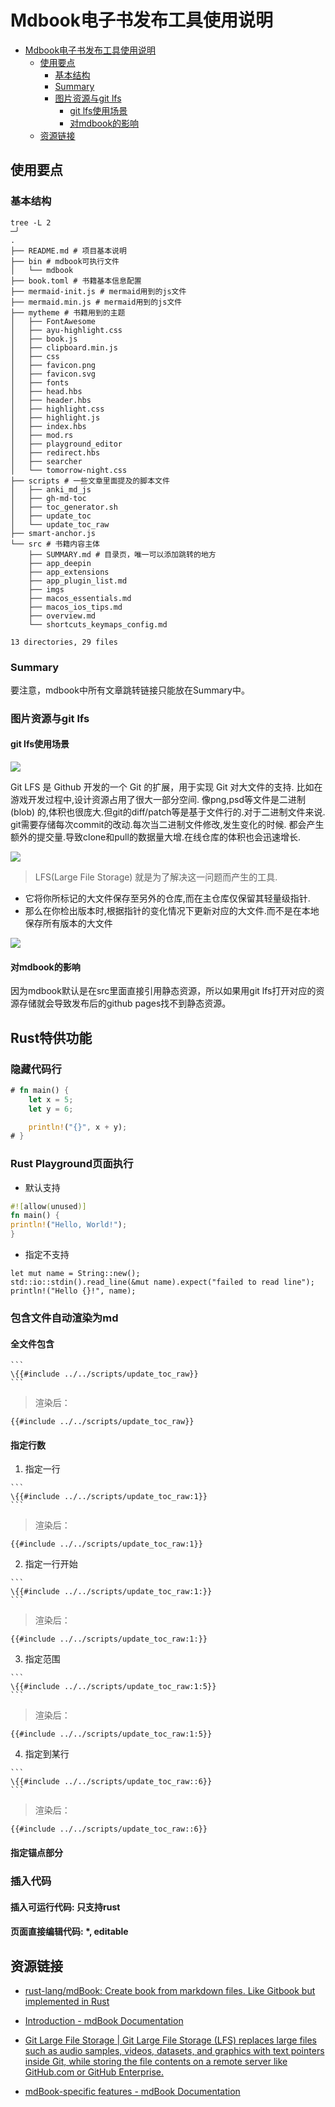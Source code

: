 # Mdbook电子书发布工具使用说明

<!--ts-->
* [Mdbook电子书发布工具使用说明](#mdbook电子书发布工具使用说明)
   * [使用要点](#使用要点)
      * [基本结构](#基本结构)
      * [Summary](#summary)
      * [图片资源与git lfs](#图片资源与git-lfs)
         * [git lfs使用场景](#git-lfs使用场景)
         * [对mdbook的影响](#对mdbook的影响)
   * [资源链接](#资源链接)

<!-- Created by https://github.com/ekalinin/github-markdown-toc -->
<!-- Added by: runner, at: Wed Jun  8 02:38:30 UTC 2022 -->

<!--te-->

## 使用要点

### 基本结构

```shell
tree -L 2                                                                                                                                                                                                                              ─╯
.
├── README.md # 项目基本说明
├── bin # mdbook可执行文件
│   └── mdbook
├── book.toml # 书籍基本信息配置
├── mermaid-init.js # mermaid用到的js文件
├── mermaid.min.js # mermaid用到的js文件
├── mytheme # 书籍用到的主题
│   ├── FontAwesome
│   ├── ayu-highlight.css
│   ├── book.js
│   ├── clipboard.min.js
│   ├── css
│   ├── favicon.png
│   ├── favicon.svg
│   ├── fonts
│   ├── head.hbs
│   ├── header.hbs
│   ├── highlight.css
│   ├── highlight.js
│   ├── index.hbs
│   ├── mod.rs
│   ├── playground_editor
│   ├── redirect.hbs
│   ├── searcher
│   └── tomorrow-night.css
├── scripts # 一些文章里面提及的脚本文件
│   ├── anki_md_js
│   ├── gh-md-toc
│   ├── toc_generator.sh
│   ├── update_toc
│   └── update_toc_raw
├── smart-anchor.js
└── src # 书籍内容主体
    ├── SUMMARY.md # 目录页，唯一可以添加跳转的地方
    ├── app_deepin
    ├── app_extensions
    ├── app_plugin_list.md
    ├── imgs
    ├── macos_essentials.md
    ├── macos_ios_tips.md
    ├── overview.md
    └── shortcuts_keymaps_config.md

13 directories, 29 files
```

### Summary

要注意，mdbook中所有文章跳转链接只能放在Summary中。

### 图片资源与git lfs


#### git lfs使用场景
![](imgs/graphic.gif)

Git LFS 是 Github 开发的一个 Git 的扩展，用于实现 Git 对大文件的支持. 比如在游戏开发过程中,设计资源占用了很大一部分空间. 像png,psd等文件是二进制(blob)
的,体积也很庞大.但git的diff/patch等是基于文件行的.对于二进制文件来说. git需要存储每次commit的改动.每次当二进制文件修改,发生变化的时候.
都会产生额外的提交量.导致clone和pull的数据量大增.在线仓库的体积也会迅速增长.

![](imgs/1200.png)
> LFS(Large File Storage) 就是为了解决这一问题而产生的工具.

- 它将你所标记的大文件保存至另外的仓库,而在主仓库仅保留其轻量级指针.
- 那么在你检出版本时,根据指针的变化情况下更新对应的大文件.而不是在本地保存所有版本的大文件

![](imgs/1200-20220608102711994.png)

#### 对mdbook的影响

因为mdbook默认是在src里面直接引用静态资源，所以如果用git lfs打开对应的资源存储就会导致发布后的github pages找不到静态资源。

## Rust特供功能

### 隐藏代码行

```rust
# fn main() {
    let x = 5;
    let y = 6;

    println!("{}", x + y);
# }
```

### Rust Playground页面执行

- 默认支持

```rust
#![allow(unused)]
fn main() {
println!("Hello, World!");
}
```

- 指定不支持

```rust,noplayground
let mut name = String::new();
std::io::stdin().read_line(&mut name).expect("failed to read line");
println!("Hello {}!", name);
```

### 包含文件自动渲染为md
#### 全文件包含
````
```
\{{#include ../../scripts/update_toc_raw}}
```
````
> 渲染后：
```shell
{{#include ../../scripts/update_toc_raw}}
```

#### 指定行数
1. 指定一行
````
```
\{{#include ../../scripts/update_toc_raw:1}}
```
````
> 渲染后：
```shell
{{#include ../../scripts/update_toc_raw:1}}
```
2. 指定一行开始
````
```
\{{#include ../../scripts/update_toc_raw:1:}}
```
````
> 渲染后：
```shell
{{#include ../../scripts/update_toc_raw:1:}}
```
3. 指定范围
````
```
\{{#include ../../scripts/update_toc_raw:1:5}}
```
````
> 渲染后：
```shell
{{#include ../../scripts/update_toc_raw:1:5}}
```
4. 指定到某行
````
```
\{{#include ../../scripts/update_toc_raw::6}}
```
````
> 渲染后：
```shell
{{#include ../../scripts/update_toc_raw::6}}
```

#### 指定锚点部分

### 插入代码
#### 插入可运行代码: 只支持rust

#### 页面直接编辑代码: *, editable


## 资源链接

- [rust-lang/mdBook: Create book from markdown files. Like Gitbook but implemented in Rust](https://github.com/rust-lang/mdBook)
- [Introduction - mdBook Documentation](https://rust-lang.github.io/mdBook/)

- [Git Large File Storage | Git Large File Storage (LFS) replaces large files such as audio samples, videos, datasets, and graphics with text pointers inside Git, while storing the file contents on a remote server like GitHub.com or GitHub Enterprise.](https://git-lfs.github.com/)

- [mdBook-specific features - mdBook Documentation](https://rust-lang.github.io/mdBook/format/mdbook.html)